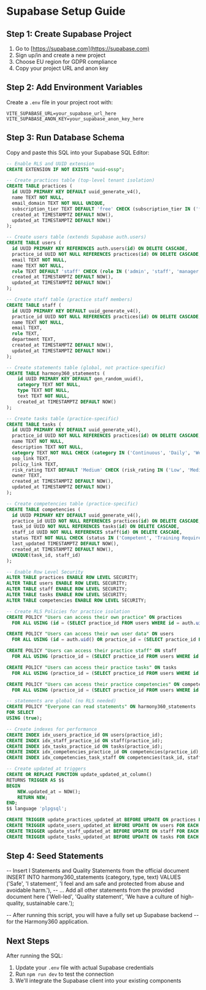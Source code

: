 # Supabase Setup Guide

## Step 1: Create Supabase Project

1. Go to [https://supabase.com](https://supabase.com)
2. Sign up/in and create a new project
3. Choose EU region for GDPR compliance
4. Copy your project URL and anon key

## Step 2: Add Environment Variables

Create a `.env` file in your project root with:

```
VITE_SUPABASE_URL=your_supabase_url_here
VITE_SUPABASE_ANON_KEY=your_supabase_anon_key_here
```

## Step 3: Run Database Schema

Copy and paste this SQL into your Supabase SQL Editor:

```sql
-- Enable RLS and UUID extension
CREATE EXTENSION IF NOT EXISTS "uuid-ossp";

-- Create practices table (top-level tenant isolation)
CREATE TABLE practices (
  id UUID PRIMARY KEY DEFAULT uuid_generate_v4(),
  name TEXT NOT NULL,
  email_domain TEXT NOT NULL UNIQUE,
  subscription_tier TEXT DEFAULT 'free' CHECK (subscription_tier IN ('free', 'basic', 'premium')),
  created_at TIMESTAMPTZ DEFAULT NOW(),
  updated_at TIMESTAMPTZ DEFAULT NOW()
);

-- Create users table (extends Supabase auth.users)
CREATE TABLE users (
  id UUID PRIMARY KEY REFERENCES auth.users(id) ON DELETE CASCADE,
  practice_id UUID NOT NULL REFERENCES practices(id) ON DELETE CASCADE,
  email TEXT NOT NULL,
  name TEXT NOT NULL,
  role TEXT DEFAULT 'staff' CHECK (role IN ('admin', 'staff', 'manager')),
  created_at TIMESTAMPTZ DEFAULT NOW(),
  updated_at TIMESTAMPTZ DEFAULT NOW()
);

-- Create staff table (practice staff members)
CREATE TABLE staff (
  id UUID PRIMARY KEY DEFAULT uuid_generate_v4(),
  practice_id UUID NOT NULL REFERENCES practices(id) ON DELETE CASCADE,
  name TEXT NOT NULL,
  email TEXT,
  role TEXT,
  department TEXT,
  created_at TIMESTAMPTZ DEFAULT NOW(),
  updated_at TIMESTAMPTZ DEFAULT NOW()
);

-- Create statements table (global, not practice-specific)
CREATE TABLE harmony360_statements (
    id UUID PRIMARY KEY DEFAULT gen_random_uuid(),
    category TEXT NOT NULL,
    type TEXT NOT NULL,
    text TEXT NOT NULL,
    created_at TIMESTAMPTZ DEFAULT NOW()
);

-- Create tasks table (practice-specific)
CREATE TABLE tasks (
  id UUID PRIMARY KEY DEFAULT uuid_generate_v4(),
  practice_id UUID NOT NULL REFERENCES practices(id) ON DELETE CASCADE,
  name TEXT NOT NULL,
  description TEXT NOT NULL,
  category TEXT NOT NULL CHECK (category IN ('Continuous', 'Daily', 'Weekly', 'Monthly', 'Quarterly')),
  sop_link TEXT,
  policy_link TEXT,
  risk_rating TEXT DEFAULT 'Medium' CHECK (risk_rating IN ('Low', 'Medium', 'High')),
  owner TEXT,
  created_at TIMESTAMPTZ DEFAULT NOW(),
  updated_at TIMESTAMPTZ DEFAULT NOW()
);

-- Create competencies table (practice-specific)
CREATE TABLE competencies (
  id UUID PRIMARY KEY DEFAULT uuid_generate_v4(),
  practice_id UUID NOT NULL REFERENCES practices(id) ON DELETE CASCADE,
  task_id UUID NOT NULL REFERENCES tasks(id) ON DELETE CASCADE,
  staff_id UUID NOT NULL REFERENCES staff(id) ON DELETE CASCADE,
  status TEXT NOT NULL CHECK (status IN ('Competent', 'Training Required', 'Re-Training Required', 'Trained awaiting sign off', 'Not Applicable')),
  last_updated TIMESTAMPTZ DEFAULT NOW(),
  created_at TIMESTAMPTZ DEFAULT NOW(),
  UNIQUE(task_id, staff_id)
);

-- Enable Row Level Security
ALTER TABLE practices ENABLE ROW LEVEL SECURITY;
ALTER TABLE users ENABLE ROW LEVEL SECURITY;
ALTER TABLE staff ENABLE ROW LEVEL SECURITY;
ALTER TABLE tasks ENABLE ROW LEVEL SECURITY;
ALTER TABLE competencies ENABLE ROW LEVEL SECURITY;

-- Create RLS Policies for practice isolation
CREATE POLICY "Users can access their own practice" ON practices
  FOR ALL USING (id = (SELECT practice_id FROM users WHERE id = auth.uid()));

CREATE POLICY "Users can access their own user data" ON users
  FOR ALL USING (id = auth.uid() OR practice_id = (SELECT practice_id FROM users WHERE id = auth.uid()));

CREATE POLICY "Users can access their practice staff" ON staff
  FOR ALL USING (practice_id = (SELECT practice_id FROM users WHERE id = auth.uid()));

CREATE POLICY "Users can access their practice tasks" ON tasks
  FOR ALL USING (practice_id = (SELECT practice_id FROM users WHERE id = auth.uid()));

CREATE POLICY "Users can access their practice competencies" ON competencies
  FOR ALL USING (practice_id = (SELECT practice_id FROM users WHERE id = auth.uid()));

-- statements are global (no RLS needed)
CREATE POLICY "Everyone can read statements" ON harmony360_statements
FOR SELECT
USING (true);

-- Create indexes for performance
CREATE INDEX idx_users_practice_id ON users(practice_id);
CREATE INDEX idx_staff_practice_id ON staff(practice_id);
CREATE INDEX idx_tasks_practice_id ON tasks(practice_id);
CREATE INDEX idx_competencies_practice_id ON competencies(practice_id);
CREATE INDEX idx_competencies_task_staff ON competencies(task_id, staff_id);

-- Create updated_at triggers
CREATE OR REPLACE FUNCTION update_updated_at_column()
RETURNS TRIGGER AS $$
BEGIN
    NEW.updated_at = NOW();
    RETURN NEW;
END;
$$ language 'plpgsql';

CREATE TRIGGER update_practices_updated_at BEFORE UPDATE ON practices FOR EACH ROW EXECUTE FUNCTION update_updated_at_column();
CREATE TRIGGER update_users_updated_at BEFORE UPDATE ON users FOR EACH ROW EXECUTE FUNCTION update_updated_at_column();
CREATE TRIGGER update_staff_updated_at BEFORE UPDATE ON staff FOR EACH ROW EXECUTE FUNCTION update_updated_at_column();
CREATE TRIGGER update_tasks_updated_at BEFORE UPDATE ON tasks FOR EACH ROW EXECUTE FUNCTION update_updated_at_column();
```

## Step 4: Seed Statements

-- Insert I Statements and Quality Statements from the official document
INSERT INTO harmony360_statements (category, type, text) VALUES
('Safe', 'I statement', 'I feel and am safe and protected from abuse and avoidable harm.'),
-- ... Add all other statements from the provided document here
('Well-led', 'Quality statement', 'We have a culture of high-quality, sustainable care.');

-- After running this script, you will have a fully set up Supabase backend
-- for the Harmony360 application.

## Next Steps

After running the SQL:
1. Update your `.env` file with actual Supabase credentials
2. Run `npm run dev` to test the connection
3. We'll integrate the Supabase client into your existing components 